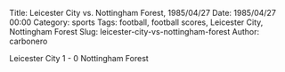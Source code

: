 Title: Leicester City vs. Nottingham Forest, 1985/04/27
Date: 1985/04/27 00:00
Category: sports
Tags: football, football scores, Leicester City, Nottingham Forest
Slug: leicester-city-vs-nottingham-forest
Author: carbonero


Leicester City 1 - 0 Nottingham Forest
